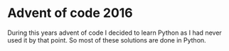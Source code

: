 # Advent of code 2016

During this years advent of code I decided to learn Python as I had never used it by that point. So most of these solutions are done in Python.